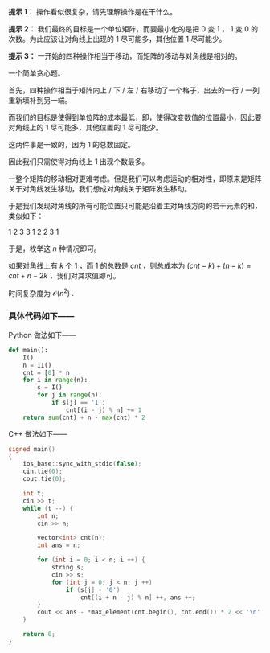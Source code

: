 **提示 1：** 操作看似很复杂，请先理解操作是在干什么。

**提示 2：** 我们最终的目标是一个单位矩阵，而要最小化的是把 $0$ 变 $1$ ， $1$ 变 $0$ 的次数。为此应该让对角线上出现的 $1$ 尽可能多，其他位置 $1$ 尽可能少。

**提示 3：** 一开始的四种操作相当于移动，而矩阵的移动与对角线是相对的。

一个简单贪心题。

首先，四种操作相当于矩阵向上 / 下 / 左 / 右移动了一个格子，出去的一行 / 一列重新填补到另一端。

而我们的目标是使得到单位阵的成本最低，即，使得改变数值的位置最小，因此要对角线上的 $1$ 尽可能多，其他位置的 $1$ 尽可能少。

这两件事是一致的，因为 $1$ 的总数固定。

因此我们只需使得对角线上 $1$ 出现个数最多。

一整个矩阵的移动相对更难考虑。但是我们可以考虑运动的相对性，即原来是矩阵关于对角线发生移动，我们想成对角线关于矩阵发生移动。

于是我们发现对角线的所有可能位置只可能是沿着主对角线方向的若干元素的和，类似如下：

1 2 3
3 1 2
2 3 1

于是，枚举这 $n$ 种情况即可。

如果对角线上有 $k$ 个 $1$ ，而 $1$ 的总数是 $cnt$ ，则总成本为 $(cnt-k)+(n-k)=cnt+n-2k$ ，我们对其求值即可。

时间复杂度为 $\mathcal{O}(n^2)$ .

### 具体代码如下——

Python 做法如下——

```Python []
def main():
    I()
    n = II()
    cnt = [0] * n
    for i in range(n):
        s = I()
        for j in range(n):
            if s[j] == '1':
                cnt[(i - j) % n] += 1
    return sum(cnt) + n - max(cnt) * 2
```

C++ 做法如下——

```cpp []
signed main()
{
    ios_base::sync_with_stdio(false);
    cin.tie(0);
    cout.tie(0);

    int t;
    cin >> t;
    while (t --) {
        int n;
        cin >> n;

        vector<int> cnt(n);
        int ans = n;

        for (int i = 0; i < n; i ++) {
            string s;
            cin >> s;
            for (int j = 0; j < n; j ++)
                if (s[j] - '0')
                    cnt[(i + n - j) % n] ++, ans ++;
        }
        cout << ans - *max_element(cnt.begin(), cnt.end()) * 2 << '\n';
    }

    return 0;
}
```
